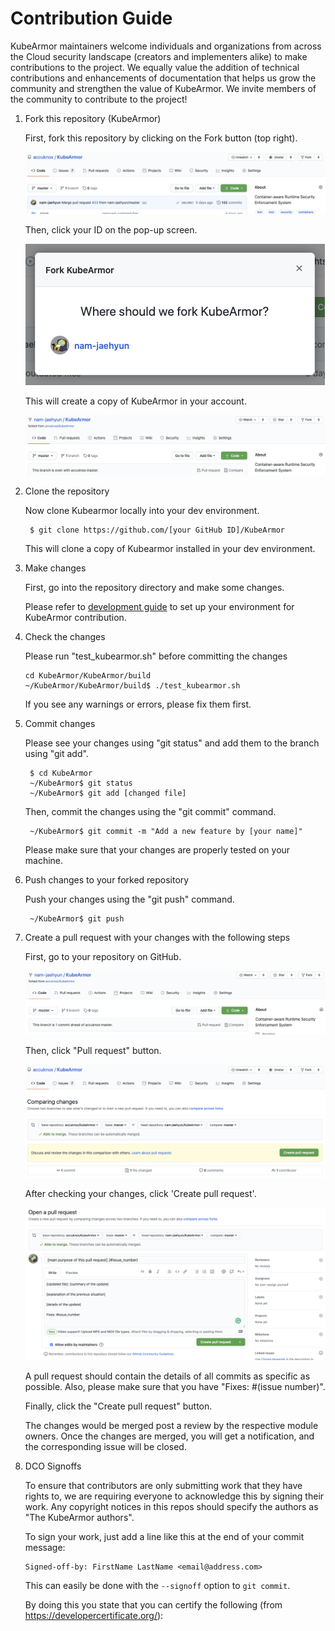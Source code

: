 # Contribution Guide

KubeArmor maintainers welcome individuals and organizations from across the Cloud security landscape (creators and implementers alike) to make contributions to the project. We equally value the addition of technical contributions and enhancements of documentation that helps us grow the community and strengthen the value of KubeArmor. We invite members of the community to contribute to the project! 


1. Fork this repository \(KubeArmor\)

   First, fork this repository by clicking on the Fork button \(top right\).

   ![fork button](../.gitbook/assets/fork_button.png)  

   Then, click your ID on the pop-up screen.

   ![fork screen](../.gitbook/assets/fork_screen.png)  

   This will create a copy of KubeArmor in your account.

   ![fork repo](../.gitbook/assets/forked_repo.png)  

2. Clone the repository

   Now clone Kubearmor locally into your dev environment.

   ```text
    $ git clone https://github.com/[your GitHub ID]/KubeArmor
   ```

   This will clone a copy of Kubearmor installed in your dev environment. 

3. Make changes

   First, go into the repository directory and make some changes.

   Please refer to [development guide](development_guide.md) to set up your environment for KubeArmor contribution.  

4. Check the changes

   Please run "test_kubearmor.sh" before committing the changes

   ```text
   cd KubeArmor/KubeArmor/build
   ~/KubeArmor/KubeArmor/build$ ./test_kubearmor.sh
   ```

   If you see any warnings or errors, please fix them first.

5. Commit changes

   Please see your changes using "git status" and add them to the branch using "git add".

   ```text
    $ cd KubeArmor
    ~/KubeArmor$ git status
    ~/KubeArmor$ git add [changed file]
   ```

   Then, commit the changes using the "git commit" command.

   ```text
    ~/KubeArmor$ git commit -m "Add a new feature by [your name]"
   ```

   Please make sure that your changes are properly tested on your machine.  

6. Push changes to your forked repository

   Push your changes using the "git push" command.

   ```text
    ~/KubeArmor$ git push
   ```

7. Create a pull request with your changes with the following steps

   First, go to your repository on GitHub.

   ![commit ahead](../.gitbook/assets/commit_ahead.png)  

   Then, click "Pull request" button.

   ![after pull request](../.gitbook/assets/after_pull_request.png)  

   After checking your changes, click 'Create pull request'.

   ![open pull request](../.gitbook/assets/open_pull_request.png)  

   A pull request should contain the details of all commits as specific as possible. Also, please make sure that you have "Fixes: \#\(issue number\)".  

   Finally, click the "Create pull request" button.

   The changes would be merged post a review by the respective module owners. Once the changes are merged, you will get a notification, and the corresponding issue will be closed.

8. DCO Signoffs

   To ensure that contributors are only submitting work that they have rights to, we are requiring everyone to acknowledge this by signing their work. Any copyright notices in this repos should specify the authors as "The KubeArmor authors".

   To sign your work, just add a line like this at the end of your commit message:
   
   ```
   Signed-off-by: FirstName LastName <email@address.com>
   ```
   
   This can easily be done with the `--signoff` option to `git commit`.
   
   By doing this you state that you can certify the following (from https://developercertificate.org/):
